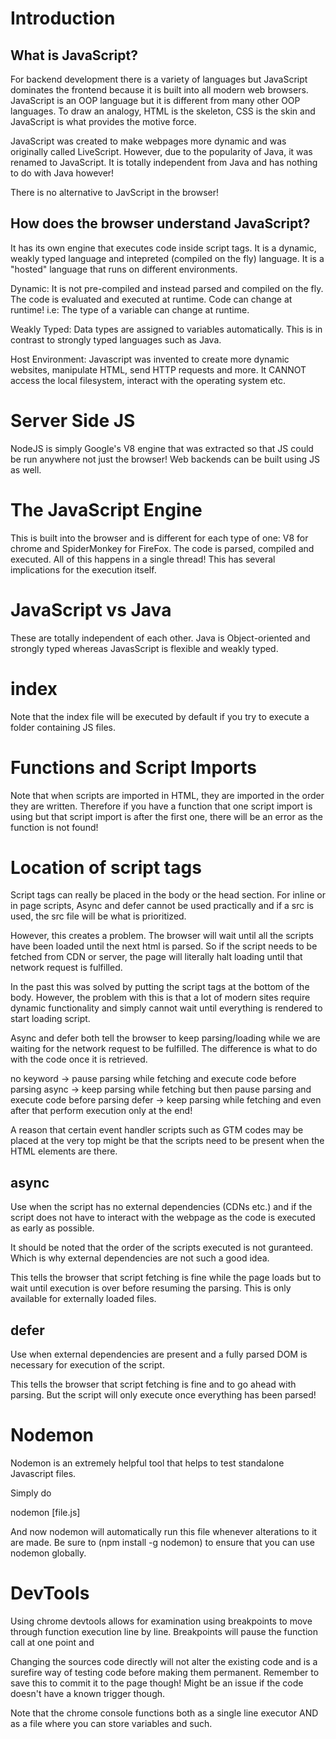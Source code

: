 # Introduction

## What is JavaScript?

For backend development there is a variety of languages but JavaScript dominates the frontend because it is built into all modern web browsers. JavaScript is an OOP language but it is different from many other OOP languages. To draw an analogy, HTML is the skeleton, CSS is the skin and JavaScript is what provides the motive force. 

JavaScript was created to make webpages more dynamic and was originally called LiveScript. However, due to the popularity of Java, it was renamed to JavaScript. It is totally independent from Java and has nothing to do with Java however!

There is no alternative to JavScript in the browser!

## How does the browser understand JavaScript?

It has its own engine that executes code inside script tags. It is a dynamic, weakly typed language and intepreted (compiled on the fly) language. It is a "hosted" language that runs on different environments. 

Dynamic: It is not pre-compiled and instead parsed and compiled on the fly. The code is evaluated and executed at runtime. Code can change at runtime! i.e: The type of a variable can change at runtime. 

Weakly Typed: Data types are assigned to variables automatically. This is in contrast to strongly typed languages such as Java. 

Host Environment: Javascript was invented to create more dynamic websites, manipulate HTML, send HTTP requests and more. It CANNOT access the local filesystem, interact with the operating system etc. 

# Server Side JS

NodeJS is simply Google's V8 engine that was extracted so that JS could be run anywhere not just the browser! Web backends can be built using JS as well. 

# The JavaScript Engine

This is built into the browser and is different for each type of one: V8 for chrome and SpiderMonkey for FireFox. The code is parsed, compiled and executed. All of this happens in a single thread! This has several implications for the execution itself.

# JavaScript vs Java

These are totally independent of each other. Java is Object-oriented and strongly typed whereas JavasScript is flexible and weakly typed. 

# index

Note that the index file will be executed by default if you try to execute a folder containing JS files. 

# Functions and Script Imports

Note that when scripts are imported in HTML, they are imported in the order they are written. Therefore if you have a function that one script import is using but that script import is after the first one, there will be an error as the function is not found!

# Location of script tags

Script tags can really be placed in the body or the head section. For inline or in page scripts, Async and defer cannot be used practically and if a src is used, the src file will be what is prioritized. 

However, this creates a problem. The browser will wait until all the scripts have been loaded until the next html is parsed. So if the script needs to be fetched from CDN or server, the page will literally halt loading until that network request is fulfilled. 

In the past this was solved by putting the script tags at the bottom of the body. However, the problem with this is that a lot of modern sites require dynamic functionality and simply cannot wait until everything is rendered to start loading script. 

Async and defer both tell the browser to keep parsing/loading while we are waiting for the network request to be fulfilled. The difference is what to do with the code once it is retrieved. 

no keyword -> pause parsing while fetching and execute code before parsing 
async -> keep parsing while fetching but then pause parsing and execute code before parsing 
defer -> keep parsing while fetching and even after that perform execution only at the end!

A reason that certain event handler scripts such as GTM codes may be placed at the very top might be that the scripts need to be present when the HTML elements are there. 

## async

Use when the script has no external dependencies (CDNs etc.) and if the script does not have to interact with the webpage as the code is executed as early as possible. 

It should be noted that the order of the scripts executed is not guranteed. Which is why external dependencies are not such a good idea. 

This tells the browser that script fetching is fine while the page loads but to wait until execution is over before resuming the parsing. This is only available for externally loaded files.

## defer

Use when external dependencies are present and a fully parsed DOM is necessary for execution of the script. 

This tells the browser that script fetching is fine and to go ahead with parsing. But the script will only execute once everything has been parsed!


# Nodemon

Nodemon is an extremely helpful tool that helps to test standalone Javascript files. 

Simply do 

nodemon [file.js]

And now nodemon will automatically run this file whenever alterations to it are made. Be sure to (npm install -g nodemon) to ensure that you can use nodemon globally.

# DevTools

Using chrome devtools allows for examination using breakpoints to move through function execution line by line. Breakpoints will pause the function call at one point and 

Changing the sources code directly will not alter the existing code and is a surefire way of testing code before making them permanent. Remember to save this to commit it to the page though! Might be an issue if the code doesn't have a known trigger though.

Note that the chrome console functions both as a single line executor AND as a file where you can store variables and such.